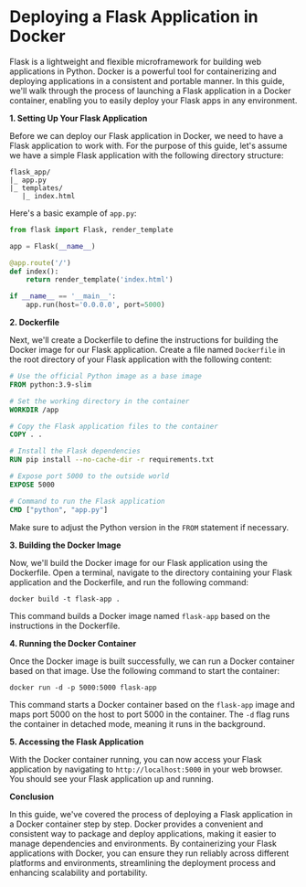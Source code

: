 # Deploying a Flask Application in Docker

Flask is a lightweight and flexible microframework for building web applications in Python. Docker is a powerful tool for containerizing and deploying applications in a consistent and portable manner. In this guide, we'll walk through the process of launching a Flask application in a Docker container, enabling you to easily deploy your Flask apps in any environment.

**1. Setting Up Your Flask Application**

Before we can deploy our Flask application in Docker, we need to have a Flask application to work with. For the purpose of this guide, let's assume we have a simple Flask application with the following directory structure:

```
flask_app/
|_ app.py
|_ templates/
   |_ index.html
```

Here's a basic example of `app.py`:

```python
from flask import Flask, render_template

app = Flask(__name__)

@app.route('/')
def index():
    return render_template('index.html')

if __name__ == '__main__':
    app.run(host='0.0.0.0', port=5000)
```

**2. Dockerfile**

Next, we'll create a Dockerfile to define the instructions for building the Docker image for our Flask application. Create a file named `Dockerfile` in the root directory of your Flask application with the following content:

```Dockerfile
# Use the official Python image as a base image
FROM python:3.9-slim

# Set the working directory in the container
WORKDIR /app

# Copy the Flask application files to the container
COPY . .

# Install the Flask dependencies
RUN pip install --no-cache-dir -r requirements.txt

# Expose port 5000 to the outside world
EXPOSE 5000

# Command to run the Flask application
CMD ["python", "app.py"]
```

Make sure to adjust the Python version in the `FROM` statement if necessary.

**3. Building the Docker Image**

Now, we'll build the Docker image for our Flask application using the Dockerfile. Open a terminal, navigate to the directory containing your Flask application and the Dockerfile, and run the following command:

```
docker build -t flask-app .
```

This command builds a Docker image named `flask-app` based on the instructions in the Dockerfile.

**4. Running the Docker Container**

Once the Docker image is built successfully, we can run a Docker container based on that image. Use the following command to start the container:

```
docker run -d -p 5000:5000 flask-app
```

This command starts a Docker container based on the `flask-app` image and maps port 5000 on the host to port 5000 in the container. The `-d` flag runs the container in detached mode, meaning it runs in the background.

**5. Accessing the Flask Application**

With the Docker container running, you can now access your Flask application by navigating to `http://localhost:5000` in your web browser. You should see your Flask application up and running.

**Conclusion**

In this guide, we've covered the process of deploying a Flask application in a Docker container step by step. Docker provides a convenient and consistent way to package and deploy applications, making it easier to manage dependencies and environments. By containerizing your Flask applications with Docker, you can ensure they run reliably across different platforms and environments, streamlining the deployment process and enhancing scalability and portability.